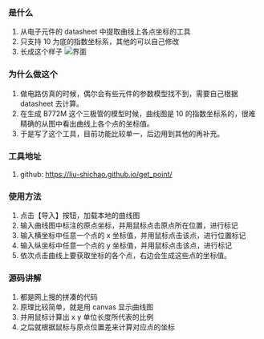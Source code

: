 ### 是什么
1. 从电子元件的 datasheet 中提取曲线上各点坐标的工具
2. 只支持 10 为底的指数坐标系，其他的可以自己修改
3. 长成这个样子
![界面](https://gitee.com/chenqidianzi/pictures/raw/master/get-point/demo.png)




### 为什么做这个
1. 做电路仿真的时候，偶尔会有些元件的参数模型找不到，需要自己根据 datasheet 去计算。
2. 在生成 B772M 这个三极管的模型时候，曲线图是 10 的指数坐标系的，很难精确的从图中看出曲线上各个点的坐标值。
3. 于是写了这个工具，目前功能比较单一，后边用到其他的再补充。

### 工具地址
1. github: https://liu-shichao.github.io/get_point/


### 使用方法
1. 点击【导入】按钮，加载本地的曲线图
2. 输入曲线图中标注的原点坐标，并用鼠标点击原点所在位置，进行标记
3. 输入横坐标中任意一个点的 x 坐标值，并用鼠标点击该点，进行位置标记
4. 输入纵坐标中任意一个点的 y 坐标值，并用鼠标点击该点，进行标记
5. 依次点击曲线上要获取坐标的各个点，右边会生成这些点的坐标值。

### 源码讲解
1. 都是网上搜的拼凑的代码
2. 原理比较简单，就是用 canvas 显示曲线图
3. 并用鼠标计算出 x y 单位长度所代表的比例
4. 之后就根据鼠标与原点位置差来计算对应点的坐标